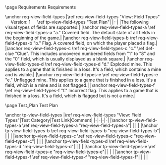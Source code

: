 \page Requirements Requirements

\anchor req-view-field-types
|\ref req-view-field-types "View: Field Types" &emsp; Version: 1 &emsp; \ref tp-view-field-types "Test Plan"|
|:-|
|The following visual types of fields are supported.|
|\anchor req-view-field-types-a \ref req-view-field-types-a "a." Covered field. The default state of all fields in the beginning of the game.|
|\anchor req-view-field-types-b \ref req-view-field-types-b "b." Flag. A covered field, on which the player placed a flag.|
|\anchor req-view-field-types-c \ref req-view-field-types-c "c." \ref def-clue "Clue". This includes uncovered numbered fields from "1" to "8" and the "0" field, which is usually displayed as a blank square.|
|\anchor req-view-field-types-d \ref req-view-field-types-d "d." Exploded mine. This applies to a game that is finished in a loss. It's a field, which contains a mine and is visible.|
|\anchor req-view-field-types-e \ref req-view-field-types-e "e." Unflagged mine. This applies to a game that is finished in a loss. It's a field, which is a mine and is not flagged.|
|\anchor req-view-field-types-f \ref req-view-field-types-f "f." Incorrect flag. This applies to a game that is finished in a loss. It's a field, which is flagged but is not a mine.|


\page Test_Plan Test Plan

\anchor tp-view-field-types
|\ref req-view-field-types "View: Field Types"|Test Category|Test Link|Comment|
|-|-|-|-|
|\anchor tp-view-field-types-a \ref req-view-field-types-a "req-view-field-types-a"| | | |
|\anchor tp-view-field-types-b \ref req-view-field-types-b "req-view-field-types-b"| | | |
|\anchor tp-view-field-types-c \ref req-view-field-types-c "req-view-field-types-c"| | | |
|\anchor tp-view-field-types-d \ref req-view-field-types-d "req-view-field-types-d"| | | |
|\anchor tp-view-field-types-e \ref req-view-field-types-e "req-view-field-types-e"| | | |
|\anchor tp-view-field-types-f \ref req-view-field-types-f "req-view-field-types-f"| | | |
